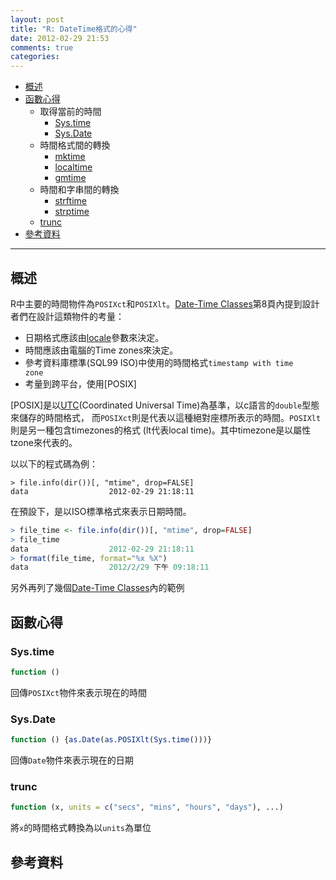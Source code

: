 ```yaml
---
layout: post
title: "R: DateTime格式的心得"
date: 2012-02-29 21:53
comments: true
categories: 
---
```


*	[概述](#overview)
*	[函數心得](#functions)
	*	取得當前的時間
		* [Sys.time](#Sys.time)
		* [Sys.Date](#Sys.Date)
	*	時間格式間的轉換
		* [mktime](#mktime)
		* [localtime](#localtime)
		* [gmtime](#gmtime)
	*	時間和字串間的轉換
		* [strftime](#strftime)
		* [strptime](#strptime)
	* [trunc](#trunc)
*	[參考資料](#reference)

* * *

<h2 id="overview"> 概述 </h2>

R中主要的時間物件為<code>POSIXct</code>和<code>POSIXlt</code>。[Date-Time Classes]第8頁內提到設計者們在設計這類物件的考量：

-	日期格式應該由[locale]參數來決定。
-	時間應該由電腦的Time zones來決定。
-	參考資料庫標準(SQL99 ISO)中使用的時間格式<code>timestamp with time zone</code>
-	考量到跨平台，使用[POSIX]

[POSIX]是以[UTC](Coordinated Universal Time)為基準，以c語言的<code>double</code>型態來儲存的時間格式，
而<code>POSIXct</code>則是代表以這種絕對座標所表示的時間。<code>POSIXlt</code>則是另一種包含timezones的格式
(lt代表local time)。其中timezone是以屬性tzone來代表的。

以以下的程式碼為例：
``` rout example from [Date-Time Classes]
> file.info(dir())[, "mtime", drop=FALSE]
data                  2012-02-29 21:18:11
```
在預設下，是以ISO標準格式來表示日期時間。
``` r example from [Date-Time Classes]
> file_time <- file.info(dir())[, "mtime", drop=FALSE]
> file_time
data                  2012-02-29 21:18:11
> format(file_time, format="%x %X")
data                  2012/2/29 下午 09:18:11
```

另外再列了幾個[Date-Time Classes]內的範例


	
<h2 id="functions"> 函數心得 </h2>

<h3 id="Sys.time"> Sys.time </h3>

``` r Sys.time
function ()
```
回傳<code>POSIXct</code>物件來表示現在的時間

<h3 id="Sys.Date"> Sys.Date</h3>

``` r Sys.time
function () {as.Date(as.POSIXlt(Sys.time()))}
```
回傳<code>Date</code>物件來表示現在的日期


<h3 id="trunc"> trunc </h3>

``` r trunc.POSIXt
function (x, units = c("secs", "mins", "hours", "days"), ...) 
```
將<code>x</code>的時間格式轉換為以<code>units</code>為單位

<h2 id="reference"> 參考資料 </h3>

[Date-Time Classes]: http://www.r-project.org/doc/Rnews/Rnews_2001-2.pdf
[locale]: http://en.wikipedia.org/wiki/Locale
[UTC]: http://en.wikipedia.org/wiki/Coordinated_Universal_Time